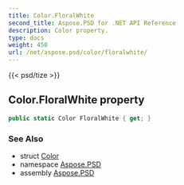 ```yaml
---
title: Color.FloralWhite
second_title: Aspose.PSD for .NET API Reference
description: Color property. 
type: docs
weight: 450
url: /net/aspose.psd/color/floralwhite/
---
```

{{< psd/tize >}}
## Color.FloralWhite property

```csharp
public static Color FloralWhite { get; }
```

### See Also

* struct [Color](../)
* namespace [Aspose.PSD](../../color/)
* assembly [Aspose.PSD](../../../)



